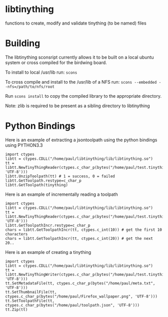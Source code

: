 libtinything
============

functions to create, modify and validate tinything (to be named) files

Building
========

The libtinything sconsript currently allows it to be built on a local ubuntu system or cross compiled for the birdwing board.

To install to local /usr/lib run:
`scons `

To cross compile and install to the /usr/lib of a NFS run:
`scons --embedded --nfs=/path/to/nfs/root`

Run `scons install` to copy the compiled library to the appropriate directory.

Note: zlib is required to be present as a sibling directory to libtinything

Python Bindings
===============

Here is an example of extracting a jsontoolpath using the python bindings using 
PYTHON3.3

    import ctypes
    libtt = ctypes.CDLL("/home/paul/libtinything/lib/libtinything.so")
    tt = libtt.NewTinyThingReader(ctypes.c_char_p(bytes("/home/paul/test.tinything", 'UTF-8')))
    libtt.UnzipToolpath(tt) # 1 = success, 0 = failed
    libtt.GetToolpath.restype=c_char_p
    libtt.GetToolpath(tinything)


Here is an example of incrementally reading a toolpath

    import ctypes
    libtt = ctypes.CDLL("/home/paul/libtinything/lib/libtinything.so")
    tt = libtt.NewTinyThingReader(ctypes.c_char_p(bytes("/home/paul/test.tinything", 'UTF-8')))
    libtt.GetToolpathIncr.restype=c_char_p
    chars = libtt.GetToolpathIncr(tt, ctypes.c_int(10)) # get the first 10 characters
    chars = libtt.GetToolpathIncr(tt, ctypes.c_int(20)) # get the next 20..

Here is an example of creating a tinything

    import ctypes
    libtt = ctypes.CDLL("/home/paul/libtinything/lib/libtinything.so")
    tt = libtt.NewTinyThingWriter(ctypes.c_char_p(bytes("/home/paul/test.tinything", 'UTF-8')))
    tt.SetMetadataFile(tt, ctypes.c_char_p(bytes("/home/paul/meta.txt", 'UTF-8')))
    tt.SetThumbnailFile(tt, ctypes.c_char_p(bytes("/home/paul/Firefox_wallpaper.png", 'UTF-8')))
    tt.SetToolpathFile(tt, ctypes.c_char_p(bytes("/home/paul/toolpath.json", 'UTF-8')))
    tt.Zip(tt)

